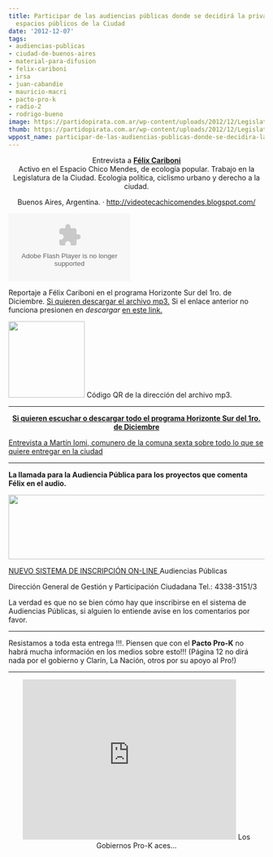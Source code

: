 ```yaml
---
title: Participar de las audiencias públicas donde se decidirá la privatización de
  espacios públicos de la Ciudad
date: '2012-12-07'
tags:
- audiencias-publicas
- ciudad-de-buenos-aires
- material-para-difusion
- felix-cariboni
- irsa
- juan-cabandie
- mauricio-macri
- pacto-pro-k
- radio-2
- rodrigo-bueno
image: https://partidopirata.com.ar/wp-content/uploads/2012/12/Legislatura-de-la-Ciudad-Autónoma-de-Buenos-Aires.png
thumb: https://partidopirata.com.ar/wp-content/uploads/2012/12/Legislatura-de-la-Ciudad-Aut%C3%B3noma-de-Buenos-Aires-150x150.png
wppost_name: participar-de-las-audiencias-publicas-donde-se-decidira-la-privatizacion-de-espacios-publicos-de-la-ciudad
---
```


<center>
Entrevista a <strong><a href="https://twitter.com/felixcariboni" target="_blank">Félix Cariboni</a></strong></center><center>Activo en el Espacio Chico Mendes, de ecología popular. Trabajo en la Legislatura de la Ciudad. Ecologia política, ciclismo urbano y derecho a la ciudad.</center>
<p style="text-align: center;">Buenos Aires, Argentina. · <a href="http://videotecachicomendes.blogspot.com/" target="_blank">http://videotecachicomendes.blogspot.com/</a></p>
<object id="player1629030" width="240" height="133" classid="clsid:d27cdb6e-ae6d-11cf-96b8-444553540000" codebase="http://download.macromedia.com/pub/shockwave/cabs/flash/swflash.cab#version=6,0,40,0"><param name="AllowScriptAccess" value="always" /><param name="allowFullScreen" value="true" /><param name="wmode" value="transparent" /><param name="src" value="http://www.ivoox.com/playerivoox_ee_1629030_1.html" /><param name="allowfullscreen" value="true" /><param name="allowscriptaccess" value="always" /><embed id="player1629030" width="240" height="133" type="application/x-shockwave-flash" src="http://www.ivoox.com/playerivoox_ee_1629030_1.html" AllowScriptAccess="always" allowFullScreen="true" wmode="transparent" allowfullscreen="true" allowscriptaccess="always" /></object>

Reportaje a Félix Cariboni en el programa Horizonte Sur del 1ro. de Diciembre.
<a href="http://www.ivoox.com/sobre-audiencias-publicas-13-diciembre_md_1629030_1.mp3" target="_blank">Si quieren descargar el archivo mp3.</a>
Si el enlace anterior no funciona presionen en <em>descargar</em> <a href="http://www.ivoox.com/sobre-audiencias-publicas-13-diciembre-audios-mp3_rf_1629030_1.html" target="_blank">en este link.</a>

<a href="https://partidopirata.com.ar/wp-content/uploads/2012/12/chart.png"><img class="size-full wp-image-7690" title="chart" src="https://partidopirata.com.ar/wp-content/uploads/2012/12/chart.png" alt="" width="150" height="150" /></a> Código QR de la dirección del archivo mp3.


<hr />
<p style="text-align: center;"><strong><a href="http://www.ivoox.com/horizonte-sur-01-12-12-audios-mp3_rf_1619513_1.html" target="_blank">Si quieren escuchar o descargar todo el programa Horizonte Sur del 1ro. de Diciembre</a></strong></p>
<a href="https://partidopirata.com.ar/7762/en-defensa-del-espacio-publico-de-la-ciudad">Entrevista a Martín Iomi, comunero de la comuna sexta sobre todo lo que se quiere entregar en la ciudad</a>

<hr />

<strong>La llamada para la Audiencia Pública para los proyectos que comenta Félix en el audio.</strong>

<a href="https://partidopirata.com.ar/wp-content/uploads/2012/12/Legislatura-de-la-Ciudad-Autónoma-de-Buenos-Aires.png"><img class="aligncenter  wp-image-7689" title="Legislatura de la Ciudad Autónoma de Buenos Aires" src="https://partidopirata.com.ar/wp-content/uploads/2012/12/Legislatura-de-la-Ciudad-Autónoma-de-Buenos-Aires.png" alt="" width="851" height="127" /></a>

<a href="http://www.legislatura.gov.ar/audi.php" target="_blank">NUEVO SISTEMA DE INSCRIPCIÓN ON-LINE </a>
Audiencias Públicas

Dirección General de Gestión y Participación Ciudadana
Tel.: 4338-3151/3

La verdad es que no se bien cómo hay que inscribirse en el sistema de Audiencias Públicas, si alguien lo entiende avise en los comentarios por favor.

<hr />

Resistamos a toda esta entrega !!!. Piensen que con el <strong>Pacto Pro-K</strong> no habrá mucha información en los medios sobre esto!!! (Página 12 no dirá nada por el gobierno y Clarín, La Nación, otros por su apoyo al Pro!)

<hr />

<center>
<iframe src="http://www.youtube.com/embed/VAiHpl09Kfk" frameborder="0" width="420" height="315"></iframe>
Los Gobiernos Pro-K aces...</center>
